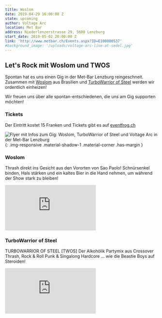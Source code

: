 ```yaml
---
title: Woslom
date: 2019-04-29 16:00:00 Z
state: upcoming
author: Voltage Arc
location: Met Bar
address: Niederlenzerstrasse 29, 5600 Lenzburg
start_date: 2019-05-02 20:00:00 Z
link: 'http://www.metbar.ch/Events.aspx?ID=E100000537'
#background_image: '/uploads/voltage-arc-live-at-sedel.jpg'
---
```


<style>.img-responsive {width: 300px;}</style>

## Let's Rock mit Woslom und TWOS

Spontan hat es uns einen Gig in der Met-Bar Lenzburg reingeschneit. Zusammen mit
[Woslom](http://woslom.net/site/english-news/) aus Brasilien und
[TurboWarrior of Steel](https://vi.be/turbowarriorofsteel) werden wir ordentlich einheizen!

Wir freuen uns über alle spontan-entschiedenen, die uns am Gig supporten möchten!

### Tickets

Der Eintritt kostet 15 Franken und Tickets gibt es auf [eventfrog.ch](https://eventfrog.ch/de/p/konzert/hard-rock-heavy-metal/woslom-br-turbowarrior-of-steel-voltage-arc-live-6518799251814781925.html)

![Flyer mit Infos zum Gig: Woslom, TurboWarrior of Steel und Voltage Arc in der Met-Bar Lenzburg](/uploads/flyer-woslom-twos-metbar-02052019.jpg){: .img-responsive .material-shadow-1 .material-corner .has-margin }

<div class="post-text col-lg-12 col-md-12 col-sm-12 col-xs-12">
  <h3>Woslom</h3>
  <p>
    Thrash direkt ins Gesicht aus den Vororten von Sao Paolo! Schnürsenkel binden, Hals stärken und ein
    kaltes Bier in die Hand nehmen, um während der Show stark zu bleiben!
  </p>
</div>

<div class="inline-video col-lg-8 col-md-10 col-sm-12 col-xs-12">
    <div class=" embed-responsive embed-responsive-16by9">
        <iframe class="embed-responsive-item" src="https://www.youtube.com/embed/1qcVp7VX6L8" frameborder="0" allowfullscreen></iframe>
    </div>
</div>

<div class="post-text col-lg-12 col-md-12 col-sm-12 col-xs-12">
<h3>TurboWarrior of Steel</h3>
<p>TURBOWARRIOR OF STEEL [TWOS] Der Alkohölik Partymix aus Crossover Thrash, Rock & Roll Punk & Singalong
Hardcore … wie die Beastie Boys auf Steroiden!</p>
</div>

<div class="inline-video col-lg-8 col-md-10 col-sm-12 col-xs-12">
    <div class=" embed-responsive embed-responsive-16by9">
        <iframe class="embed-responsive-item" src="https://www.youtube.com/embed/fOfPZaFu6RM" frameborder="0" allowfullscreen></iframe>
    </div>
</div>
